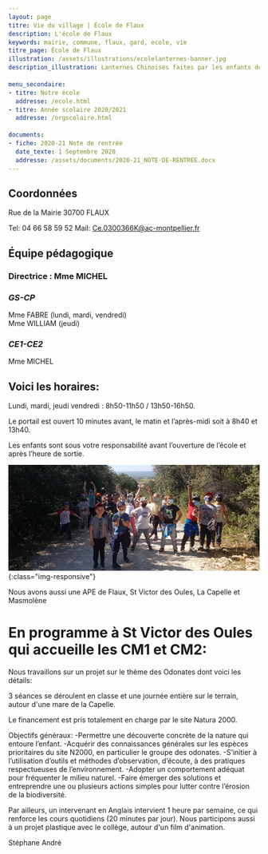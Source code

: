 ```yaml
---
layout: page
titre: Vie du village | École de Flaux
description: L'école de Flaux
keywords: mairie, commune, flaux, gard, ecole, vie
titre_page: École de Flaux
illustration: /assets/illustrations/ecolelanternes-banner.jpg
description_illustration: Lanternes Chinoises faites par les enfants de l'école de Flaux

menu_secondaire:
- titre: Notre école
  addresse: /ecole.html
- titre: Année scolaire 2020/2021
  addresse: /orgscolaire.html
   
documents:
- fiche: 2020-21 Note de rentrée
  date_texte: 1 Septembre 2020
  addresse: /assets/documents/2020-21_NOTE-DE-RENTREE.docx
---
```


## Coordonnées

Rue de la Mairie
30700 FLAUX

Tel: 04 66 58 59 52
Mail: <Ce.0300366K@ac-montpellier.fr>

## Équipe pédagogique

### Directrice : Mme MICHEL

### _GS-CP_ <br>
Mme FABRE (lundi, mardi, vendredi)<br>
Mme WILLIAM (jeudi)<br>

### _CE1-CE2_ <br>
Mme MICHEL<br>

## Voici les horaires:

Lundi, mardi, jeudi vendredi : 8h50-11h50 / 13h50-16h50.<br>

Le portail est ouvert 10 minutes avant, le matin et l’après-midi soit à 8h40 et 13h40. <br>

Les enfants sont sous votre responsabilité avant l’ouverture de l’école et après l’heure de sortie.<br>

![Sortie pédagogique dans la guarrigue](/assets/illustrations/ecole-group.jpg){:class="img-responsive"}

Nous avons aussi une APE de Flaux, St Victor des Oules, La Capelle et Masmolène

# En programme à St Victor des Oules qui accueille les CM1 et CM2:

Nous travaillons sur un projet sur le thème des Odonates dont voici les
détails:

3 séances se déroulent en classe et une journée entière sur le terrain,
autour d'une mare de la Capelle.

Le financement est pris totalement en charge par le site Natura 2000.

Objectifs généraux:
-Permettre une découverte concrète de la nature qui entoure l’enfant.
-Acquérir des connaissances générales sur les espèces prioritaires du
site N2000, en particulier le groupe des odonates.
-S’initier à l’utilisation d’outils et méthodes d’observation, d’écoute,
à des pratiques respectueuses de l’environnement.
-Adopter un comportement adéquat pour fréquenter le milieu naturel.
-Faire émerger des solutions et entreprendre une ou plusieurs actions
simples pour lutter contre l’érosion de la biodiversité.

Par ailleurs, un intervenant en Anglais intervient 1 heure par semaine,
ce qui renforce les cours quotidiens (20 minutes par jour). Nous
participons aussi à un projet plastique avec le collège, autour d'un
film d'animation.

Stéphane André


